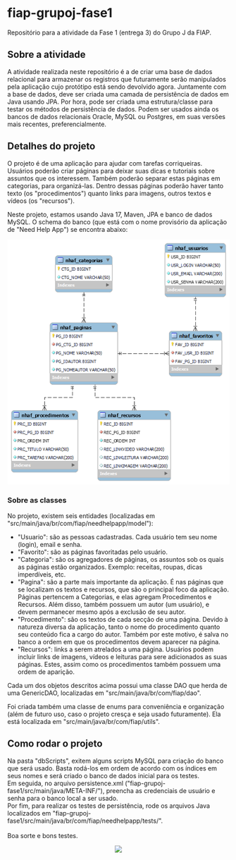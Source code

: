 # fiap-grupoj-fase1
Repositório para a atividade da Fase 1 (entrega 3) do Grupo J da FIAP.

## Sobre a atividade
A atividade realizada neste repositório é a de criar uma base de dados relacional para armazenar os registros que futuramente serão manipulados pela aplicação cujo protótipo está sendo devolvido agora. Juntamente com a base de dados, deve ser criada uma camada de persistência de dados em Java usando JPA. Por hora, pode ser criada uma estrutura/classe para testar os métodos de persistência de dados. Podem ser usados ainda os bancos de dados relacionais Oracle, MySQL ou Postgres, em suas versões mais recentes, preferencialmente.

## Detalhes do projeto
O projeto é de uma aplicação para ajudar com tarefas corriqueiras. Usuários poderão criar páginas para deixar suas dicas e tutoriais sobre assuntos que os interessem. Também poderão separar estas páginas em categorias, para organizá-las. Dentro dessas páginas poderão haver tanto texto (os "procedimentos") quanto links para imagens, outros textos e vídeos (os "recursos").

Neste projeto, estamos usando Java 17, Maven, JPA e banco de dados MySQL. O schema do banco (que está com o nome provisório da aplicação de "Need Help App") se encontra abaixo:

<p align="center">
  <img src="./NeedHelpAppDBschema.png" alt="NeedHelpAppSchema"/>
</p>

### Sobre as classes

No projeto, existem seis entidades (localizadas em "src/main/java/br/com/fiap/needhelpapp/model"):
- "Usuario": são as pessoas cadastradas. Cada usuário tem seu nome (login), email e senha.
- "Favorito": são as páginas favoritadas pelo usuário.
- "Categoria": são os agregadores de páginas, os assuntos sob os quais as páginas estão organizados. Exemplo: receitas, roupas, dicas imperdíveis, etc.
- "Pagina": são a parte mais importante da aplicação. É nas páginas que se localizam os textos e recursos, que são o principal foco da aplicação. Páginas pertencem a Categorias, e elas agregam Procedimentos e Recursos. Além disso, também possuem um autor (um usuário), e devem permanecer mesmo após a exclusão de seu autor.
- "Procedimento": são os textos de cada secção de uma página. Devido à natureza diversa da aplicação, tanto o nome do procedimento quanto seu conteúdo fica a cargo do autor. Também por este motivo, é salva no banco a ordem em que os procedimentos devem aparecer na página.
- "Recursos": links a serem atrelados a uma página. Usuários podem incluir links de imagens, vídeos e leituras para sere adicionados as suas páginas. Estes, assim como os procedimentos também possuem uma ordem de aparição.

Cada um dos objetos descritos acima possui uma classe DAO que herda de uma GenericDAO, localizadas em "src/main/java/br/com/fiap/dao".

Foi criada também uma classe de enums para conveniência e organização (além de futuro uso, caso o projeto cresça e seja usado futuramente). Ela está localizada em "src/main/java/br/com/fiap/utils".

## Como rodar o projeto
Na pasta "dbScripts", exitem alguns scripts MySQL para criação do banco que será usado. Basta rodá-los em ordem de acordo com os índices em seus nomes e será criado o banco de dados inicial para os testes.<br/>
Em seguida, no arquivo persistence.xml ("fiap-grupoj-fase1/src/main/java/META-INF/"), preencha as credenciais de usuário e senha para o banco local a ser usado.<br/>
Por fim, para realizar os testes de persistência, rode os arquivos Java localizados em "fiap-grupoj-fase1/src/main/java/br/com/fiap/needhelpapp/tests/".<br/><br/>
Boa sorte e bons testes.

<p align="center">
  <img src="https://steamuserimages-a.akamaihd.net/ugc/1322320103330848025/77B883CDD2640BF75C2B98AF0CD061817A9230DC/"/>
</p>
